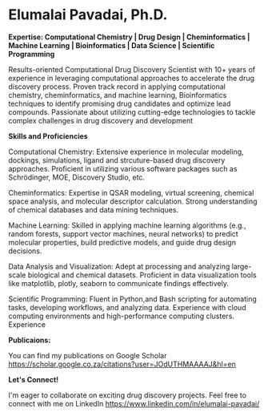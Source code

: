 
# **Elumalai Pavadai, Ph.D.**

__Expertise: Computational Chemistry | Drug Design | Cheminformatics | Machine Learning | Bioinformatics | Data Science | Scientific Programming__


Results-oriented Computational Drug Discovery Scientist with 10+ years of experience in leveraging computational approaches to accelerate the drug discovery process. Proven track record in applying computational chemistry, cheminformatics, and machine learning, Bioinformatics techniques to identify promising drug candidates and optimize lead compounds. Passionate about utilizing cutting-edge technologies to tackle complex challenges in drug discovery and development

__Skills and Proficiencies__

Computational Chemistry: Extensive experience in molecular modeling, dockings, simulations, ligand and strcuture-based drug discovery approaches. Proficient in utilizing various software packages such as Schrödinger, MOE, Discovery Studio, etc.

Cheminformatics: Expertise in QSAR modeling, virtual screening, chemical space analysis, and molecular descriptor calculation. Strong understanding of chemical databases and data mining techniques.

Machine Learning: Skilled in applying machine learning algorithms (e.g., random forests, support vector machines, neural networks) to predict molecular properties, build predictive models, and guide drug design decisions.

Data Analysis and Visualization: Adept at processing and analyzing large-scale biological and chemical datasets. Proficient in data visualization tools like matplotlib, plotly, seaborn to communicate findings effectively.

Scientific Programming: Fluent in Python,and Bash scripting for automating tasks, developing workflows, and analyzing data. Experience with cloud computing environments and high-performance computing clusters.
Experience

__Publicaions:__

You can find my publications on Google Scholar https://scholar.google.co.za/citations?user=JOdUTHMAAAAJ&hl=en

__Let's Connect!__

I'm eager to collaborate on exciting drug discovery projects. Feel free to connect with me on LinkedIn https://www.linkedin.com/in/elumalai-pavadai/
